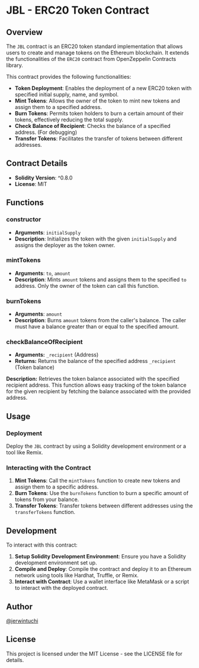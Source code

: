 # JBL - ERC20 Token Contract

## Overview

The `JBL` contract is an ERC20 token standard implementation that allows users to create and manage tokens on the Ethereum blockchain. It extends the functionalities of the `ERC20` contract from OpenZeppelin Contracts library.

This contract provides the following functionalities:

- **Token Deployment**: Enables the deployment of a new ERC20 token with specified initial supply, name, and symbol.
- **Mint Tokens**: Allows the owner of the token to mint new tokens and assign them to a specified address.
- **Burn Tokens**: Permits token holders to burn a certain amount of their tokens, effectively reducing the total supply.
- **Check Balance of Recipient**: Checks the balance of a specified address. (For debugging)
- **Transfer Tokens**: Facilitates the transfer of tokens between different addresses.

## Contract Details

- **Solidity Version**: ^0.8.0
- **License**: MIT

## Functions

### constructor

- **Arguments**:  `initialSupply`
- **Description**: Initializes the token with the given `initialSupply` and assigns the deployer as the token owner.

### mintTokens

- **Arguments**: `to`, `amount`
- **Description**: Mints `amount` tokens and assigns them to the specified `to` address. Only the owner of the token can call this function.

### burnTokens

- **Arguments**: `amount`
- **Description**: Burns `amount` tokens from the caller's balance. The caller must have a balance greater than or equal to the specified amount.

### checkBalanceOfRecipient
- **Arguments:** `_recipient` (Address)
- **Returns:** Returns the balance of the specified address `_recipient` (Token balance)

**Description:** 
Retrieves the token balance associated with the specified recipient address. This function allows easy tracking of the token balance for the given recipient by fetching the balance associated with the provided address.


## Usage

### Deployment

Deploy the `JBL` contract by using a Solidity development environment or a tool like Remix.

### Interacting with the Contract

1. **Mint Tokens**: Call the `mintTokens` function to create new tokens and assign them to a specific address.
2. **Burn Tokens**: Use the `burnTokens` function to burn a specific amount of tokens from your balance.
3. **Transfer Tokens**: Transfer tokens between different addresses using the `transferTokens` function.

## Development

To interact with this contract:

1. **Setup Solidity Development Environment**: Ensure you have a Solidity development environment set up.
2. **Compile and Deploy**: Compile the contract and deploy it to an Ethereum network using tools like Hardhat, Truffle, or Remix.
3. **Interact with Contract**: Use a wallet interface like MetaMask or a script to interact with the deployed contract.

## Author

[@jerwintuchi](https://github.com/jerwintuchi)

## License

This project is licensed under the MIT License - see the LICENSE file for details.
